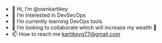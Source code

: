 - 👋 Hi, I’m @ownkartikey
- 👀 I’m Interested in DevSecOps 
- 🌱 I’m currently learning DevOps tools
- 💞️ I’m looking to collaborate which will increase my wealth 🤑
- 📫 How to reach me kartikeyg77@gmail.com

<!---
ownkartikey/ownkartikey is a ✨ special ✨ repository because its `README.md` (this file) appears on your GitHub profile.
You can click the Preview link to take a look at your changes.
--->
